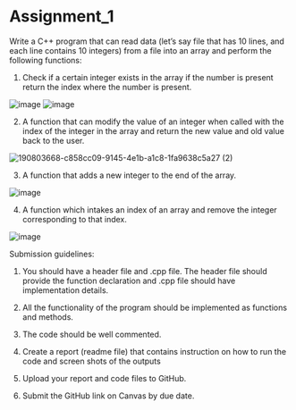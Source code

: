 # Assignment_1

Write a C++ program that can read data (let’s say file that has 10 lines,
 and each line contains 10 integers) from a file into an array and
 perform the following functions:

1. Check if a certain integer exists in the array if the number is present return 
 the index where the number is present.
 
 ![image](https://user-images.githubusercontent.com/83984148/190800428-84a45a21-63d1-460c-9cda-80f6264e4fef.png)
 ![image](https://user-images.githubusercontent.com/83984148/190801157-ac6f48e5-097f-4a7d-bd88-a4b8ce35ef22.png)



2. A function that can modify the value of an integer when called with the index
 of the integer in the array and return the new value and old value back to the user.

![190803668-c858cc09-9145-4e1b-a1c8-1fa9638c5a27 (2)](https://user-images.githubusercontent.com/83984148/190821186-6b7c8674-5c35-4286-ba49-a65c4133b8b8.png)

3. A function that adds a new integer to the end of the array.

![image](https://user-images.githubusercontent.com/83984148/190806805-1779f0ad-3464-44bd-8391-616ae7112bf9.png)


4. A function which intakes an index of an array and remove
 the integer corresponding to that index.

![image](https://user-images.githubusercontent.com/83984148/190819369-53a92689-b309-49d0-9efc-858d3bcaa79b.png)



Submission guidelines:

1)	You should have a header file and .cpp file.
 The header file should provide the function declaration
 and .cpp file should have implementation details.

2)	All the functionality of the program should be implemented as functions and methods.

3)	The code should be well commented.

4)	Create a report (readme file) that contains 
 instruction on how to run the code and screen shots of the outputs

5)	Upload your report and code files to GitHub.

6)	Submit the GitHub link on Canvas by due date. 
